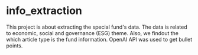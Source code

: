 # info_extraction
This project is about extracting the special fund's data. The data is related to economic, social and governance (ESG) theme. Also, we findout the which article type is the fund information. OpenAI API was used to get bullet points. 

